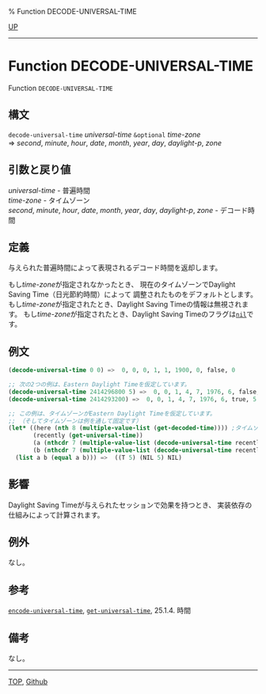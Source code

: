 % Function DECODE-UNIVERSAL-TIME

[UP](25.2.html)  

---

# Function **DECODE-UNIVERSAL-TIME**


Function `DECODE-UNIVERSAL-TIME`


## 構文

`decode-universal-time` *universal-time* `&optional` *time-zone*  
 => *second*, *minute*, *hour*, *date*,
 *month*, *year*, *day*, *daylight-p*, *zone*


## 引数と戻り値

*universal-time* - 普遍時間  
*time-zone* - タイムゾーン  
*second*, *minute*, *hour*, *date*,
*month*, *year*, *day*, *daylight-p*, *zone* - デコード時間


## 定義

与えられた普遍時間によって表現されるデコード時間を返却します。

もし*time-zone*が指定されなかったとき、
現在のタイムゾーンでDaylight Saving Time（日光節約時間）によって
調整されたものをデフォルトとします。
もし*time-zone*が指定されたとき、Daylight Saving Timeの情報は無視されます。
もし*time-zone*が指定されたとき、Daylight Saving Timeのフラグは[`nil`](5.3.nil-variable.html)です。


## 例文

```lisp
(decode-universal-time 0 0) =>  0, 0, 0, 1, 1, 1900, 0, false, 0

;; 次の2つの例は、Eastern Daylight Timeを仮定しています。
(decode-universal-time 2414296800 5) =>  0, 0, 1, 4, 7, 1976, 6, false, 5
(decode-universal-time 2414293200) =>  0, 0, 1, 4, 7, 1976, 6, true, 5

;; この例は、タイムゾーンがEastern Daylight Timeを仮定しています。
;; （そしてタイムゾーンは例を通して固定です）
(let* ((here (nth 8 (multiple-value-list (get-decoded-time)))) ;タイムゾーン
       (recently (get-universal-time))
       (a (nthcdr 7 (multiple-value-list (decode-universal-time recently))))
       (b (nthcdr 7 (multiple-value-list (decode-universal-time recently here)))))
  (list a b (equal a b))) =>  ((T 5) (NIL 5) NIL)
```


## 影響

Daylight Saving Timeが与えられたセッションで効果を持つとき、
実装依存の仕組みによって計算されます。


## 例外

なし。


## 参考

[`encode-universal-time`](25.2.encode-universal-time.html),
[`get-universal-time`](25.2.get-universal-time.html),
25.1.4. 時間


## 備考

なし。


---
[TOP](index.html),  [Github](https://github.com/nptcl/npt-japanese)

